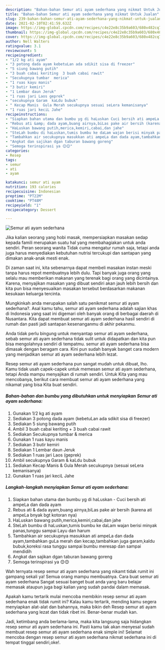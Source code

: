 ```yaml
---
description: "Bahan-bahan Semur ati ayam sederhana yang nikmat Untuk Jualan"
title: "Bahan-bahan Semur ati ayam sederhana yang nikmat Untuk Jualan"
slug: 239-bahan-bahan-semur-ati-ayam-sederhana-yang-nikmat-untuk-jualan
date: 2021-02-10T02:41:59.632Z
image: https://img-global.cpcdn.com/recipes/c4e22e8c35b9a603/680x482cq70/semur-ati-ayam-sederhana-foto-resep-utama.jpg
thumbnail: https://img-global.cpcdn.com/recipes/c4e22e8c35b9a603/680x482cq70/semur-ati-ayam-sederhana-foto-resep-utama.jpg
cover: https://img-global.cpcdn.com/recipes/c4e22e8c35b9a603/680x482cq70/semur-ati-ayam-sederhana-foto-resep-utama.jpg
author: Nell Walters
ratingvalue: 3.1
reviewcount: 5
recipeingredient:
- "1/2 kg ati ayam"
- "3 potong dada ayam kebetuLan ada sdikit sisa di freezer"
- "5 siung bawang putih"
- "3 buah cabai keriting  3 buah cabai rawit"
- "Secukupnya tumbar  merica"
- "1 ruas kayu manis"
- "3 butir kemiri"
- "1 Lembar daun Jeruk"
- "1 ruas jari Laos geprek"
- "secukupnya Garam  kaLdu bubuk"
- " Kecap Manis  Gula Merah secukupnya sesuai seLera kemanisanya"
- "1 ruas jari keciL Jahe"
recipeinstructions:
- "Siapkan bahan utama dan bumbu yg di haLuskan Cuci bersih ati ampeLa dan dada ayam"
- "Rebus ati &amp; dada ayam,buang airnya,biLas pake air bersih (karena ati ampeLa bnyak bgt kotoran nya)"
- "HaLuskan bawang putih,merica,kemiri,cabai,dan jahe"
- "SteLah bumbu di haLuskan,tumis bumbu ke daLam wajan berisi minyak panas,tunggu sampai Layu dan harum"
- "Tambahkan air secukupnya masukkan ati ampeLa dan dada ayam,tambahkan guLa merah dan kecap,tambahkan juga garam,kaldu bubuk,koreksi rasa tunggu sampai bumbu meresap dan sampai mendidih"
- "Angkat dan sajikan dgan taburan bawang goreng"
- "Semoga terinspirasi ya 😊😊"
categories:
- Resep
tags:
- semur
- ati
- ayam

katakunci: semur ati ayam 
nutrition: 193 calories
recipecuisine: Indonesian
preptime: "PT22M"
cooktime: "PT48M"
recipeyield: "1"
recipecategory: Dessert

---
```



![Semur ati ayam sederhana](https://img-global.cpcdn.com/recipes/c4e22e8c35b9a603/680x482cq70/semur-ati-ayam-sederhana-foto-resep-utama.jpg)

Jika kalian seorang yang hobi masak, mempersiapkan masakan sedap kepada famili merupakan suatu hal yang membahagiakan untuk anda sendiri. Peran seorang  wanita Tidak cuma mengatur rumah saja, tetapi anda juga harus menyediakan kebutuhan nutrisi tercukupi dan santapan yang dimakan anak-anak mesti enak.

Di zaman  saat ini, kita sebenarnya dapat membeli masakan instan meski tanpa harus repot membuatnya lebih dulu. Tapi banyak juga orang yang selalu mau memberikan makanan yang terenak bagi orang yang dicintainya. Karena, menyajikan masakan yang dibuat sendiri akan jauh lebih bersih dan kita pun bisa menyesuaikan masakan tersebut berdasarkan makanan kesukaan keluarga tercinta. 



Mungkinkah anda merupakan salah satu penikmat semur ati ayam sederhana?. Asal kamu tahu, semur ati ayam sederhana adalah sajian khas di Indonesia yang saat ini digemari oleh banyak orang di berbagai daerah di Nusantara. Kita dapat membuat semur ati ayam sederhana hasil sendiri di rumah dan pasti jadi santapan kesenanganmu di akhir pekanmu.

Anda tidak perlu bingung untuk menyantap semur ati ayam sederhana, sebab semur ati ayam sederhana tidak sulit untuk didapatkan dan kita pun bisa mengolahnya sendiri di tempatmu. semur ati ayam sederhana bisa dimasak dengan beragam cara. Kini pun sudah banyak banget cara modern yang menjadikan semur ati ayam sederhana lebih lezat.

Resep semur ati ayam sederhana pun sangat mudah untuk dibuat, lho. Kamu tidak usah capek-capek untuk memesan semur ati ayam sederhana, tetapi Anda mampu menyajikan di rumah sendiri. Untuk Kita yang mau mencobanya, berikut cara membuat semur ati ayam sederhana yang nikamat yang bisa Kita buat sendiri.

<!--inarticleads1-->

##### Bahan-bahan dan bumbu yang dibutuhkan untuk menyiapkan Semur ati ayam sederhana:

1. Gunakan 1/2 kg ati ayam
1. Sediakan 3 potong dada ayam (kebetuLan ada sdikit sisa di freezer)
1. Sediakan 5 siung bawang putih
1. Ambil 3 buah cabai keriting + 3 buah cabai rawit
1. Sediakan Secukupnya tumbar &amp; merica
1. Gunakan 1 ruas kayu manis
1. Sediakan 3 butir kemiri
1. Sediakan 1 Lembar daun Jeruk
1. Sediakan 1 ruas jari Laos (geprek)
1. Ambil secukupnya Garam &amp; kaLdu bubuk
1. Sediakan  Kecap Manis &amp; Gula Merah secukupnya (sesuai seLera kemanisanya)
1. Gunakan 1 ruas jari keciL Jahe




<!--inarticleads2-->

##### Langkah-langkah menyiapkan Semur ati ayam sederhana:

1. Siapkan bahan utama dan bumbu yg di haLuskan - Cuci bersih ati ampeLa dan dada ayam
1. Rebus ati &amp; dada ayam,buang airnya,biLas pake air bersih (karena ati ampeLa bnyak bgt kotoran nya)
1. HaLuskan bawang putih,merica,kemiri,cabai,dan jahe
1. SteLah bumbu di haLuskan,tumis bumbu ke daLam wajan berisi minyak panas,tunggu sampai Layu dan harum
1. Tambahkan air secukupnya masukkan ati ampeLa dan dada ayam,tambahkan guLa merah dan kecap,tambahkan juga garam,kaldu bubuk,koreksi rasa tunggu sampai bumbu meresap dan sampai mendidih
1. Angkat dan sajikan dgan taburan bawang goreng
1. Semoga terinspirasi ya 😊😊




Wah ternyata resep semur ati ayam sederhana yang nikamt tidak rumit ini gampang sekali ya! Semua orang mampu membuatnya. Cara buat semur ati ayam sederhana Sangat sesuai banget buat anda yang baru belajar memasak ataupun juga bagi kalian yang sudah pandai dalam memasak.

Apakah kamu tertarik mulai mencoba membikin resep semur ati ayam sederhana enak tidak rumit ini? Kalau kamu tertarik, mending kamu segera menyiapkan alat-alat dan bahannya, maka bikin deh Resep semur ati ayam sederhana yang lezat dan tidak ribet ini. Benar-benar mudah kan. 

Jadi, ketimbang anda berlama-lama, maka kita langsung saja hidangkan resep semur ati ayam sederhana ini. Pasti kamu tak akan menyesal sudah membuat resep semur ati ayam sederhana enak simple ini! Selamat mencoba dengan resep semur ati ayam sederhana nikmat sederhana ini di tempat tinggal sendiri,oke!.

